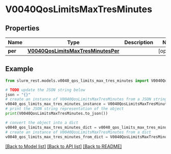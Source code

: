 # V0040QosLimitsMaxTresMinutes


## Properties

Name | Type | Description | Notes
------------ | ------------- | ------------- | -------------
**per** | [**V0040QosLimitsMaxTresMinutesPer**](V0040QosLimitsMaxTresMinutesPer.md) |  | [optional] 

## Example

```python
from slurm_rest.models.v0040_qos_limits_max_tres_minutes import V0040QosLimitsMaxTresMinutes

# TODO update the JSON string below
json = "{}"
# create an instance of V0040QosLimitsMaxTresMinutes from a JSON string
v0040_qos_limits_max_tres_minutes_instance = V0040QosLimitsMaxTresMinutes.from_json(json)
# print the JSON string representation of the object
print(V0040QosLimitsMaxTresMinutes.to_json())

# convert the object into a dict
v0040_qos_limits_max_tres_minutes_dict = v0040_qos_limits_max_tres_minutes_instance.to_dict()
# create an instance of V0040QosLimitsMaxTresMinutes from a dict
v0040_qos_limits_max_tres_minutes_from_dict = V0040QosLimitsMaxTresMinutes.from_dict(v0040_qos_limits_max_tres_minutes_dict)
```
[[Back to Model list]](../README.md#documentation-for-models) [[Back to API list]](../README.md#documentation-for-api-endpoints) [[Back to README]](../README.md)


